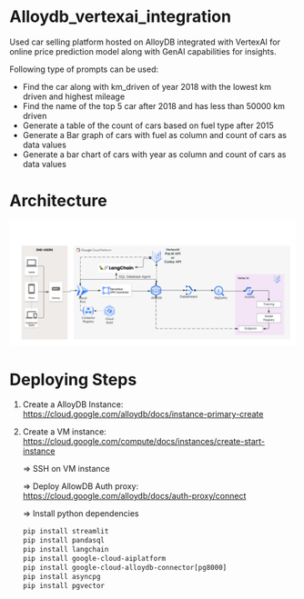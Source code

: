 # Alloydb_vertexai_integration
Used car selling platform hosted on AlloyDB integrated with VertexAI for online price prediction model along with GenAI capabilities for insights.

Following type of prompts can be used:

* Find the car along with km_driven of year 2018 with the lowest km driven and highest mileage
* Find the name of the top 5 car after 2018 and has less than 50000 km driven
* Generate a table of the count of cars based on fuel type after 2015
* Generate a Bar graph of cars with fuel as column and count of cars as data values
* Generate a bar chart of cars with year as column and count of cars as data values

# Architecture
![Screenshot](AlloyDB_LLM_arch2.png)

# Deploying Steps
1. Create a AlloyDB Instance: https://cloud.google.com/alloydb/docs/instance-primary-create
2. Create a VM instance: https://cloud.google.com/compute/docs/instances/create-start-instance

     => SSH on VM instance
   
     => Deploy AllowDB Auth proxy: https://cloud.google.com/alloydb/docs/auth-proxy/connect
   
     => Install python dependencies
      ```shell
      pip install streamlit
      pip install pandasql
      pip install langchain
      pip install google-cloud-aiplatform
      pip install google-cloud-alloydb-connector[pg8000]
      pip install asyncpg
      pip install pgvector
      ```
